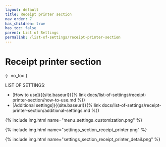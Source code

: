 ```yaml
---
layout: default
title: Receipt printer section
nav_order: 7
has_children: true
has_toc: false
parent: List of Settings
permalink: /list-of-settings/receipt-printer-section
---
```


# Receipt printer section
{: .no_toc }

LIST OF SETTINGS:
- [How to use]({{site.baseurl}}{% link docs/list-of-settings/receipt-printer-section/how-to-use.md %})
- [Additional settings]({{site.baseurl}}{% link docs/list-of-settings/receipt-printer-section/additional-settings.md %})

{% include img.html name="menu_settings_customization.png" %}

{% include img.html name="settings_section_receipt_printer.png" %}

{% include img.html name="settings_section_receipt_printer_detail.png" %}